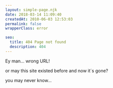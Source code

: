 ```yaml
---
layout: simple-page.njk
date: 2018-03-14 11:09:40
createdAt: 2010-06-03 12:53:03
permalink: false
wrapperClass: error

seo:
  title: 404 Page not found
  description: 404
---
```


Ey man... wrong URL!

or may this site existed before and now it´s gone?

you may never know…


